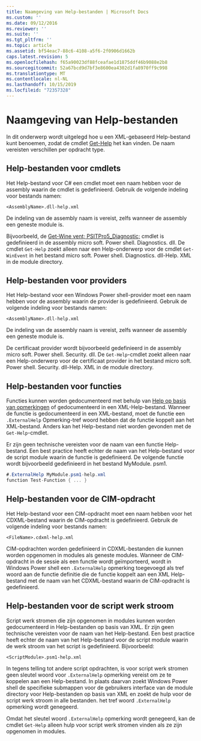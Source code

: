 ```yaml
---
title: Naamgeving van Help-bestanden | Microsoft Docs
ms.custom: ''
ms.date: 09/12/2016
ms.reviewer: ''
ms.suite: ''
ms.tgt_pltfrm: ''
ms.topic: article
ms.assetid: bf54eac7-88c6-4108-a5f6-2f0906d1662b
caps.latest.revision: 5
ms.openlocfilehash: f65a90023df88fceafae1d1875ddf46b9088e2b8
ms.sourcegitcommit: 52a67bcd9d7bf3e8600ea4302d1fa8970ff9c998
ms.translationtype: MT
ms.contentlocale: nl-NL
ms.lasthandoff: 10/15/2019
ms.locfileid: "72357328"
---
```

# <a name="naming-help-files"></a>Naamgeving van Help-bestanden

In dit onderwerp wordt uitgelegd hoe u een XML-gebaseerd Help-bestand kunt benoemen, zodat de cmdlet [Get-Help](/powershell/module/Microsoft.PowerShell.Core/Get-Help) het kan vinden. De naam vereisten verschillen per opdracht type.

## <a name="cmdlet-help-files"></a>Help-bestanden voor cmdlets

Het Help-bestand voor C# een cmdlet moet een naam hebben voor de assembly waarin de cmdlet is gedefinieerd. Gebruik de volgende indeling voor bestands namen:

```
<AssemblyName>.dll-help.xml
```

De indeling van de assembly naam is vereist, zelfs wanneer de assembly een geneste module is.

Bijvoorbeeld, de [Get-Wine vent; PSITPro5_Diagnostic;](/powershell/module/Microsoft.PowerShell.Diagnostics/Get-WinEvent) cmdlet is gedefinieerd in de assembly micro soft. Power shell. Diagnostics. dll. De cmdlet `Get-Help` zoekt alleen naar een Help-onderwerp voor de cmdlet `Get-WinEvent` in het bestand micro soft. Power shell. Diagnostics. dll-Help. XML in de module directory.

## <a name="provider-help-files"></a>Help-bestanden voor providers

Het Help-bestand voor een Windows Power shell-provider moet een naam hebben voor de assembly waarin de provider is gedefinieerd. Gebruik de volgende indeling voor bestands namen:

```
<AssemblyName>.dll-help.xml
```

De indeling van de assembly naam is vereist, zelfs wanneer de assembly een geneste module is.

De certificaat provider wordt bijvoorbeeld gedefinieerd in de assembly micro soft. Power shell. Security. dll. De `Get-Help`-cmdlet zoekt alleen naar een Help-onderwerp voor de certificaat provider in het bestand micro soft. Power shell. Security. dll-Help. XML in de module directory.

## <a name="function-help-files"></a>Help-bestanden voor functies

Functies kunnen worden gedocumenteerd met behulp van [Help op basis van opmerkingen](/powershell/module/microsoft.powershell.core/about/about_comment_based_help) of gedocumenteerd in een XML-Help-bestand. Wanneer de functie is gedocumenteerd in een XML-bestand, moet de functie een `.ExternalHelp` Opmerking-tref woord hebben dat de functie koppelt aan het XML-bestand. Anders kan het Help-bestand niet worden gevonden met de `Get-Help`-cmdlet.

Er zijn geen technische vereisten voor de naam van een functie Help-bestand. Een best practice heeft echter de naam van het Help-bestand voor de script module waarin de functie is gedefinieerd. De volgende functie wordt bijvoorbeeld gedefinieerd in het bestand MyModule. psm1.

```csharp
#.ExternalHelp MyModule.psm1-help.xml
function Test-Function { ... }
```

## <a name="cim-command-help-files"></a>Help-bestanden voor de CIM-opdracht

Het Help-bestand voor een CIM-opdracht moet een naam hebben voor het CDXML-bestand waarin de CIM-opdracht is gedefinieerd. Gebruik de volgende indeling voor bestands namen:

```
<FileName>.cdxml-help.xml
```

CIM-opdrachten worden gedefinieerd in CDXML-bestanden die kunnen worden opgenomen in modules als geneste modules. Wanneer de CIM-opdracht in de sessie als een functie wordt geïmporteerd, wordt in Windows Power shell een `.ExternalHelp` opmerking toegevoegd als tref woord aan de functie definitie die de functie koppelt aan een XML Help-bestand met de naam van het CDXML-bestand waarin de CIM-opdracht is gedefinieerd.

## <a name="script-workflow-help-files"></a>Help-bestanden voor de script werk stroom

Script werk stromen die zijn opgenomen in modules kunnen worden gedocumenteerd in Help-bestanden op basis van XML. Er zijn geen technische vereisten voor de naam van het Help-bestand. Een best practice heeft echter de naam van het Help-bestand voor de script module waarin de werk stroom van het script is gedefinieerd. Bijvoorbeeld:

```
<ScriptModule>.psm1-help.xml
```

In tegens telling tot andere script opdrachten, is voor script werk stromen geen sleutel woord voor `.ExternalHelp` opmerking vereist om ze te koppelen aan een Help-bestand. In plaats daarvan zoekt Windows Power shell de specifieke submappen voor de gebruikers interface van de module directory voor Help-bestanden op basis van XML en zoekt de hulp voor de script werk stroom in alle bestanden. het tref woord `.ExternalHelp` opmerking wordt genegeerd.

Omdat het sleutel woord `.ExternalHelp` opmerking wordt genegeerd, kan de cmdlet `Get-Help` alleen hulp voor script werk stromen vinden als ze zijn opgenomen in modules.